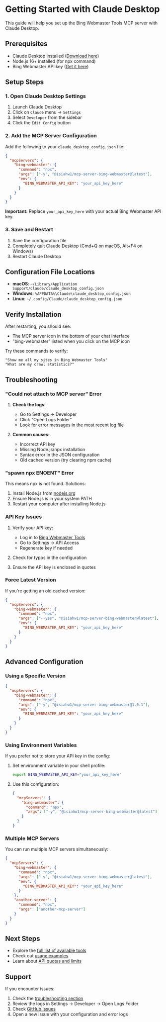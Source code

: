 # Getting Started with Claude Desktop

This guide will help you set up the Bing Webmaster Tools MCP server with Claude Desktop.

## Prerequisites

- Claude Desktop installed ([Download here](https://claude.ai/download))
- Node.js 16+ installed (for npx command)
- Bing Webmaster API key ([Get it here](https://www.bing.com/webmasters))

## Setup Steps

### 1. Open Claude Desktop Settings

1. Launch Claude Desktop
2. Click on `Claude` menu → `Settings`
3. Select `Developer` from the sidebar
4. Click the `Edit Config` button

### 2. Add the MCP Server Configuration

Add the following to your `claude_desktop_config.json` file:

```json
{
  "mcpServers": {
    "bing-webmaster": {
      "command": "npx",
      "args": ["-y", "@isiahw1/mcp-server-bing-webmaster@latest"],
      "env": {
        "BING_WEBMASTER_API_KEY": "your_api_key_here"
      }
    }
  }
}
```

**Important:** Replace `your_api_key_here` with your actual Bing Webmaster API key.

### 3. Save and Restart

1. Save the configuration file
2. Completely quit Claude Desktop (Cmd+Q on macOS, Alt+F4 on Windows)
3. Restart Claude Desktop

## Configuration File Locations

- **macOS**: `~/Library/Application Support/Claude/claude_desktop_config.json`
- **Windows**: `%APPDATA%\Claude\claude_desktop_config.json`
- **Linux**: `~/.config/Claude/claude_desktop_config.json`

## Verify Installation

After restarting, you should see:
- The MCP server icon in the bottom of your chat interface
- "bing-webmaster" listed when you click on the MCP icon

Try these commands to verify:
```
"Show me all my sites in Bing Webmaster Tools"
"What are my crawl statistics?"
```

## Troubleshooting

### "Could not attach to MCP server" Error

1. **Check the logs:**
   - Go to Settings → Developer
   - Click "Open Logs Folder"
   - Look for error messages in the most recent log file

2. **Common causes:**
   - Incorrect API key
   - Missing Node.js/npx installation
   - Syntax error in the JSON configuration
   - Old cached version (try clearing npm cache)

### "spawn npx ENOENT" Error

This means npx is not found. Solutions:
1. Install Node.js from [nodejs.org](https://nodejs.org)
2. Ensure Node.js is in your system PATH
3. Restart your computer after installing Node.js

### API Key Issues

1. Verify your API key:
   - Log in to [Bing Webmaster Tools](https://www.bing.com/webmasters)
   - Go to Settings → API Access
   - Regenerate key if needed

2. Check for typos in the configuration
3. Ensure the API key is enclosed in quotes

### Force Latest Version

If you're getting an old cached version:
```json
{
  "mcpServers": {
    "bing-webmaster": {
      "command": "npx",
      "args": ["--yes", "@isiahw1/mcp-server-bing-webmaster@latest"],
      "env": {
        "BING_WEBMASTER_API_KEY": "your_api_key_here"
      }
    }
  }
}
```

## Advanced Configuration

### Using a Specific Version
```json
{
  "mcpServers": {
    "bing-webmaster": {
      "command": "npx",
      "args": ["-y", "@isiahw1/mcp-server-bing-webmaster@1.0.1"],
      "env": {
        "BING_WEBMASTER_API_KEY": "your_api_key_here"
      }
    }
  }
}
```

### Using Environment Variables
If you prefer not to store your API key in the config:

1. Set environment variable in your shell profile:
   ```bash
   export BING_WEBMASTER_API_KEY="your_api_key_here"
   ```

2. Use this configuration:
   ```json
   {
     "mcpServers": {
       "bing-webmaster": {
         "command": "npx",
         "args": ["-y", "@isiahw1/mcp-server-bing-webmaster@latest"]
       }
     }
   }
   ```

### Multiple MCP Servers
You can run multiple MCP servers simultaneously:
```json
{
  "mcpServers": {
    "bing-webmaster": {
      "command": "npx",
      "args": ["-y", "@isiahw1/mcp-server-bing-webmaster@latest"],
      "env": {
        "BING_WEBMASTER_API_KEY": "your_api_key_here"
      }
    },
    "another-server": {
      "command": "npx",
      "args": ["another-mcp-server"]
    }
  }
}
```

## Next Steps

- Explore the [full list of available tools](../README.md#available-tools-42-total)
- Check out [usage examples](../README.md#usage-examples)
- Learn about [API quotas and limits](https://www.bing.com/webmaster/help/webmaster-api-limits)

## Support

If you encounter issues:
1. Check the [troubleshooting section](#troubleshooting)
2. Review the logs in Settings → Developer → Open Logs Folder
3. Check [GitHub Issues](https://github.com/isiahw1/mcp-server-bing-webmaster/issues)
4. Open a new issue with your configuration and error logs
